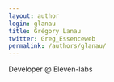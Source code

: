 ```yaml
---
layout: author
login: glanau
title: Grégory Lanau
twitter: Greg_Essenceweb
permalink: /authors/glanau/
---
```

Developer @ Eleven-labs